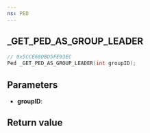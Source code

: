 ```yaml
---
ns: PED
---
```

## _GET_PED_AS_GROUP_LEADER

```c
// 0x5CCE68DBD5FE93EC
Ped _GET_PED_AS_GROUP_LEADER(int groupID);
```


## Parameters
* **groupID**: 

## Return value
